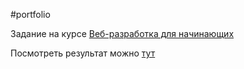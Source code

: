#portfolio


Задание на курсе [Веб-разработка для начинающих](http://loftschool.com/course/web-beginner)


Посмотреть результат можно [тут](http://portfolio.loftschool.mitri4.pro/)